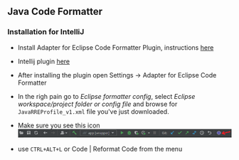 ## Java Code Formatter 
### Installation for IntelliJ
- Install Adapter for Eclipse Code Formatter Plugin, instructions [here](https://github.com/krasa/EclipseCodeFormatter#instructions)
- Intellij plugin [here](https://plugins.jetbrains.com/plugin/6546-adapter-for-eclipse-code-formatter/)
- After installing the plugin open Settings -> Adapter for Eclipse Code Formatter
- In the righ pain go to *Eclipse formatter config*, select *Eclipse workspace/project folder or config file* and browse for  `JavaRREProfile_v1.xml` file you've just downloaded.

- Make sure you see this icon
![code_formatter](pic.png)

- use `CTRL+ALT+L` or Code | Reformat Code from the menu






